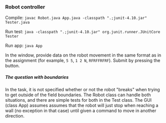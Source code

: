 ### Robot controller 

Compile: `javac Robot.java App.java -classpath ".;junit-4.10.jar" Tester.java`

Run test: `java -classpath ".;junit-4.10.jar" org.junit.runner.JUnitCore Tester` 

Run app: `java App`

In the window, provide data on the robot movement in the same format as in the assignment (for example, `5 5`, `1 2 N`, `RFRFFRFRF`). Submit by pressing the button.  

##### The question with boundaries
In the task, it is not specified whether or not the robot "breaks" when trying to get outside of the field boundaries. The Robot class can handle both situations, and there are simple tests for both in the Test class. The GUI (class App) assumes assumes that the robot will just stop when reaching a wall (no exception in that case) until given a command to move in another direction.  
 
